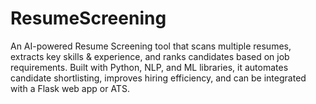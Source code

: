 # ResumeScreening
An AI-powered Resume Screening tool that scans multiple resumes, extracts key skills &amp; experience, and ranks candidates based on job requirements. Built with Python, NLP, and ML libraries, it automates candidate shortlisting, improves hiring efficiency, and can be integrated with a Flask web app or ATS.
